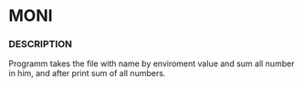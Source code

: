 # MONI
### DESCRIPTION
Programm takes the file with name by enviroment value and sum all number in him, and after print sum of all numbers.

